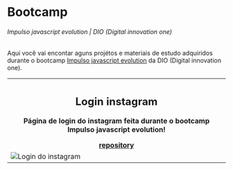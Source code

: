 # Bootcamp
###### Impulso javascript evolution | DIO (Digital innovation one)

<p>Aqui você vai encontar aguns projétos e materiais de estudo adquiridos durante o bootcamp <a href="https://web.dio.me/track/214643d2-7f11-430b-ada2-4319b0db6327">Impulso javascript evolution</a> da DIO (Digital innovation one).</p>

<table>
  <tr>
    <th align="center">
      <h2>Login instagram</h2>
      <p>Página de login do instagram feita durante o bootcamp Impulso javascript evolution!</p>
      <a href="https://github.com/RenanSouz/Instagram-login">repository</a>
    </th>
  </tr>
  
  <tr>
    <td>
      <img src="https://user-images.githubusercontent.com/101893896/178419439-f3e56f77-cea3-4589-a0cb-7ff7689a5df4.png" alt="Login do instagram">
    </td>
  </tr>
</table>
